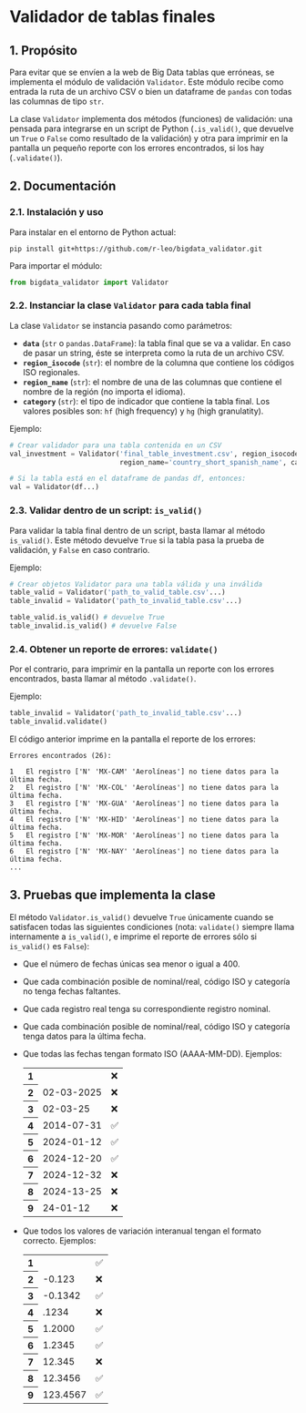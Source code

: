 # Validador de tablas finales

## 1. Propósito

Para evitar que se envíen a la web de Big Data tablas que erróneas, se implementa el módulo de validación `Validator`. Este módulo recibe como entrada la ruta de un archivo CSV o bien un dataframe de `pandas` con todas las columnas de tipo `str`.

La clase `Validator` implementa dos métodos (funciones) de validación: una pensada para integrarse en un script de Python (`.is_valid()`, que devuelve un `True` o `False` como resultado de la validación) y otra para imprimir en la pantalla un pequeño reporte con los errores encontrados, si los hay (`.validate()`).

## 2. Documentación

### 2.1. Instalación y uso

Para instalar en el entorno de Python actual:

```
pip install git+https://github.com/r-leo/bigdata_validator.git
```

Para importar el módulo:

```python
from bigdata_validator import Validator
```

### 2.2. Instanciar la clase `Validator` para cada tabla final

La clase `Validator` se instancia pasando como parámetros:

* **`data`** (`str` o `pandas.DataFrame`): la tabla final que se va a validar. En caso de pasar un string, éste se interpreta como la ruta de un archivo CSV.
* **`region_isocode`** (`str`): el nombre de la columna que contiene los códigos ISO regionales.
* **`region_name`** (`str`): el nombre de una de las columnas que contiene el nombre de la región (no importa el idioma).
* **`category`** (`str`): el tipo de indicador que contiene la tabla final. Los valores posibles son: `hf` (high frequency) y `hg` (high granulatity).

Ejemplo:

```python
# Crear validador para una tabla contenida en un CSV
val_investment = Validator('final_table_investment.csv', region_isocode='country_isocode',
                           region_name='country_short_spanish_name', category='hf')

# Si la tabla está en el dataframe de pandas df, entonces:
val = Validator(df...)
```

### 2.3. Validar dentro de un script: `is_valid()`

Para validar la tabla final dentro de un script, basta llamar al método `is_valid()`. Este método devuelve `True` si la tabla pasa la prueba de validación, y `False` en caso contrario.

Ejemplo:

```python
# Crear objetos Validator para una tabla válida y una inválida
table_valid = Validator('path_to_valid_table.csv'...)
table_invalid = Validator('path_to_invalid_table.csv'...)

table_valid.is_valid() # devuelve True
table_invalid.is_valid() # devuelve False
```

### 2.4. Obtener un reporte de errores: `validate()`

Por el contrario, para imprimir en la pantalla un reporte con los errores encontrados, basta llamar al método `.validate()`.

Ejemplo:

```python
table_invalid = Validator('path_to_invalid_table.csv'...)
table_invalid.validate()
```

El código anterior imprime en la pantalla el reporte de los errores:

```
Errores encontrados (26):

1	El registro ['N' 'MX-CAM' 'Aerolíneas'] no tiene datos para la última fecha.
2	El registro ['N' 'MX-COL' 'Aerolíneas'] no tiene datos para la última fecha.
3	El registro ['N' 'MX-GUA' 'Aerolíneas'] no tiene datos para la última fecha.
4	El registro ['N' 'MX-HID' 'Aerolíneas'] no tiene datos para la última fecha.
5	El registro ['N' 'MX-MOR' 'Aerolíneas'] no tiene datos para la última fecha.
6	El registro ['N' 'MX-NAY' 'Aerolíneas'] no tiene datos para la última fecha.
...
```

## 3. Pruebas que implementa la clase

El método `Validator.is_valid()` devuelve `True` únicamente cuando se satisfacen todas las siguientes condiciones (nota: `validate()` siempre llama internamente a `is_valid()`, e imprime el reporte de errores sólo si `is_valid()` es `False`):

* Que el número de fechas únicas sea menor o igual a 400.
* Que cada combinación posible de nominal/real, código ISO y categoría no tenga fechas faltantes.
* Que cada registro real tenga su correspondiente registro nominal.
* Que cada combinación posible de nominal/real, código ISO y categoría tenga datos para la última fecha.
* Que todas las fechas tengan formato ISO (AAAA-MM-DD). Ejemplos:
  <table id="T_6b266">  <thead>  </thead>  <tbody>    <tr>      <th id="T_6b266_level0_row0" class="row_heading level0 row0" >1</th>      <td id="T_6b266_row0_col0" class="data row0 col0" ></td>      <td id="T_6b266_row0_col1" class="data row0 col1" >❌</td>    </tr>    <tr>      <th id="T_6b266_level0_row1" class="row_heading level0 row1" >2</th>      <td id="T_6b266_row1_col0" class="data row1 col0" >02-03-2025</td>      <td id="T_6b266_row1_col1" class="data row1 col1" >❌</td>    </tr>    <tr>      <th id="T_6b266_level0_row2" class="row_heading level0 row2" >3</th>      <td id="T_6b266_row2_col0" class="data row2 col0" >02-03-25</td>      <td id="T_6b266_row2_col1" class="data row2 col1" >❌</td>    </tr>    <tr>      <th id="T_6b266_level0_row3" class="row_heading level0 row3" >4</th>      <td id="T_6b266_row3_col0" class="data row3 col0" >2014-07-31</td>      <td id="T_6b266_row3_col1" class="data row3 col1" >✅</td>    </tr>    <tr>      <th id="T_6b266_level0_row4" class="row_heading level0 row4" >5</th>      <td id="T_6b266_row4_col0" class="data row4 col0" >2024-01-12</td>      <td id="T_6b266_row4_col1" class="data row4 col1" >✅</td>    </tr>    <tr>      <th id="T_6b266_level0_row5" class="row_heading level0 row5" >6</th>      <td id="T_6b266_row5_col0" class="data row5 col0" >2024-12-20</td>      <td id="T_6b266_row5_col1" class="data row5 col1" >✅</td>    </tr>    <tr>      <th id="T_6b266_level0_row6" class="row_heading level0 row6" >7</th>      <td id="T_6b266_row6_col0" class="data row6 col0" >2024-12-32</td>      <td id="T_6b266_row6_col1" class="data row6 col1" >❌</td>    </tr>    <tr>      <th id="T_6b266_level0_row7" class="row_heading level0 row7" >8</th>      <td id="T_6b266_row7_col0" class="data row7 col0" >2024-13-25</td>      <td id="T_6b266_row7_col1" class="data row7 col1" >❌</td>    </tr>    <tr>      <th id="T_6b266_level0_row8" class="row_heading level0 row8" >9</th>      <td id="T_6b266_row8_col0" class="data row8 col0" >24-01-12</td>      <td id="T_6b266_row8_col1" class="data row8 col1" >❌</td>    </tr>  </tbody></table>

* Que todos los valores de variación interanual tengan el formato correcto. Ejemplos:
  <table id="T_98fad">  <thead>  </thead>  <tbody>    <tr>      <th id="T_98fad_level0_row0" class="row_heading level0 row0" >1</th>      <td id="T_98fad_row0_col0" class="data row0 col0" ></td>      <td id="T_98fad_row0_col1" class="data row0 col1" >✅</td>    </tr>    <tr>      <th id="T_98fad_level0_row1" class="row_heading level0 row1" >2</th>      <td id="T_98fad_row1_col0" class="data row1 col0" >-0.123</td>      <td id="T_98fad_row1_col1" class="data row1 col1" >❌</td>    </tr>    <tr>      <th id="T_98fad_level0_row2" class="row_heading level0 row2" >3</th>      <td id="T_98fad_row2_col0" class="data row2 col0" >-0.1342</td>      <td id="T_98fad_row2_col1" class="data row2 col1" >✅</td>    </tr>    <tr>      <th id="T_98fad_level0_row3" class="row_heading level0 row3" >4</th>      <td id="T_98fad_row3_col0" class="data row3 col0" >.1234</td>      <td id="T_98fad_row3_col1" class="data row3 col1" >❌</td>    </tr>    <tr>      <th id="T_98fad_level0_row4" class="row_heading level0 row4" >5</th>      <td id="T_98fad_row4_col0" class="data row4 col0" >1.2000</td>      <td id="T_98fad_row4_col1" class="data row4 col1" >✅</td>    </tr>    <tr>      <th id="T_98fad_level0_row5" class="row_heading level0 row5" >6</th>      <td id="T_98fad_row5_col0" class="data row5 col0" >1.2345</td>      <td id="T_98fad_row5_col1" class="data row5 col1" >✅</td>    </tr>    <tr>      <th id="T_98fad_level0_row6" class="row_heading level0 row6" >7</th>      <td id="T_98fad_row6_col0" class="data row6 col0" >12.345</td>      <td id="T_98fad_row6_col1" class="data row6 col1" >❌</td>    </tr>    <tr>      <th id="T_98fad_level0_row7" class="row_heading level0 row7" >8</th>      <td id="T_98fad_row7_col0" class="data row7 col0" >12.3456</td>      <td id="T_98fad_row7_col1" class="data row7 col1" >✅</td>    </tr>    <tr>      <th id="T_98fad_level0_row8" class="row_heading level0 row8" >9</th>      <td id="T_98fad_row8_col0" class="data row8 col0" >123.4567</td>      <td id="T_98fad_row8_col1" class="data row8 col1" >✅</td>    </tr>  </tbody></table>
